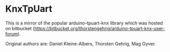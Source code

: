 # KnxTpUart
This is a mirror of the popular arduino-tpuart-knx library which was hosted on bitbucket (https://bitbucket.org/thorstengehrig/arduino-tpuart-knx-user-forum).

Original authors are: Daniel Kleine-Albers, Thorsten Gehrig, Mag Gyver.
